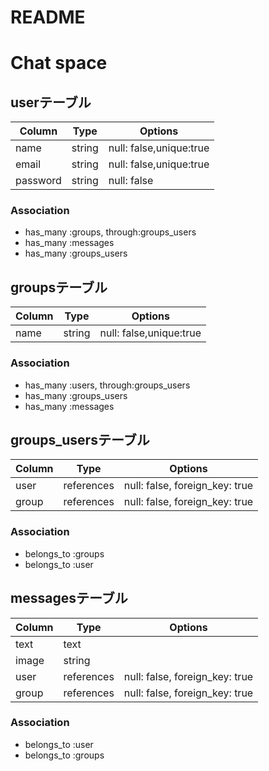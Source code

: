 # README

# Chat space
## userテーブル
|Column|Type|Options|
|------|----|-------|
|name|string|null: false,unique:true|
|email|string|null: false,unique:true|
|password|string|null: false|
### Association
- has_many :groups, through:groups_users
- has_many :messages
- has_many :groups_users

## groupsテーブル
|Column|Type|Options|
|------|----|-------|
|name|string|null: false,unique:true|
### Association
- has_many :users, through:groups_users
- has_many :groups_users
- has_many :messages

## groups_usersテーブル
|Column|Type|Options|
|------|----|-------|
|user|references|null: false, foreign_key: true|
|group|references|null: false, foreign_key: true|
### Association
- belongs_to :groups
- belongs_to :user

## messagesテーブル
|Column|Type|Options|
|------|----|-------|
|text|text|
|image|string|
|user|references|null: false, foreign_key: true|
|group|references|null: false, foreign_key: true|
### Association
- belongs_to :user
- belongs_to :groups

